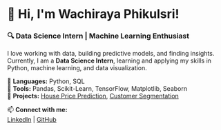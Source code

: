 # 👋 Hi, I'm Wachiraya Phikulsri!

### 🔍 Data Science Intern | Machine Learning Enthusiast  

I love working with data, building predictive models, and finding insights. Currently, I am a **Data Science Intern**, learning and applying my skills in Python, machine learning, and data visualization.  

🔹 **Languages:** Python, SQL  
🔹 **Tools:** Pandas, Scikit-Learn, TensorFlow, Matplotlib, Seaborn  
🔹 **Projects:** [House Price Prediction](https://github.com/WachirayaPhikulsri/House_Price_Prediction), [Customer Segmentation](https://github.com/WachirayaPhikulsri/Customer_Segmentation)  

📫 **Connect with me:**  
[LinkedIn](your-linkedin-url) | [GitHub](https://github.com/WachirayaPhikulsri)


